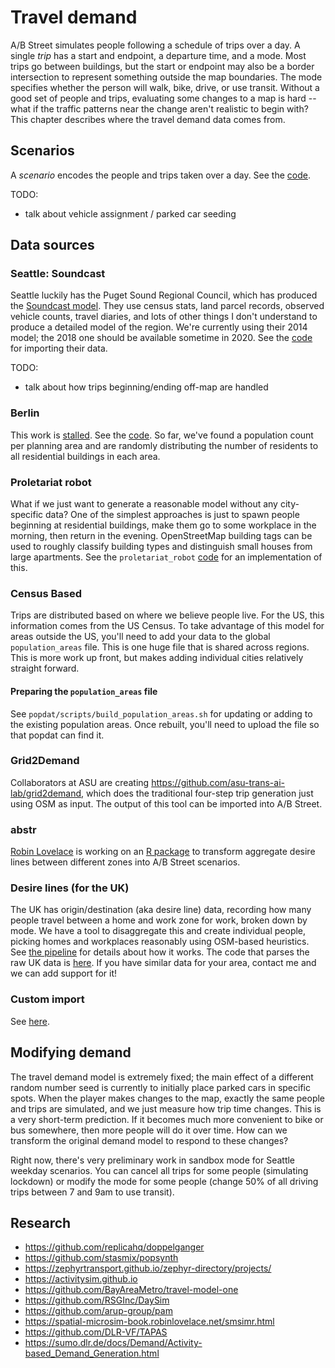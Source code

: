 # Travel demand

A/B Street simulates people following a schedule of trips over a day. A single
_trip_ has a start and endpoint, a departure time, and a mode. Most trips go
between buildings, but the start or endpoint may also be a border intersection
to represent something outside the map boundaries. The mode specifies whether
the person will walk, bike, drive, or use transit. Without a good set of people
and trips, evaluating some changes to a map is hard -- what if the traffic
patterns near the change aren't realistic to begin with? This chapter describes
where the travel demand data comes from.

## Scenarios

A _scenario_ encodes the people and trips taken over a day. See the
[code](https://github.com/a-b-street/abstreet/blob/master/sim/src/make/scenario.rs).

TODO:

- talk about vehicle assignment / parked car seeding

## Data sources

### Seattle: Soundcast

Seattle luckily has the Puget Sound Regional Council, which has produced the
[Soundcast model](https://www.psrc.org/activity-based-travel-model-soundcast).
They use census stats, land parcel records, observed vehicle counts, travel
diaries, and lots of other things I don't understand to produce a detailed model
of the region. We're currently using their 2014 model; the 2018 one should be
available sometime in 2020. See the
[code](https://github.com/a-b-street/abstreet/tree/master/importer/src/soundcast)
for importing their data.

TODO:

- talk about how trips beginning/ending off-map are handled

### Berlin

This work is [stalled](https://github.com/a-b-street/abstreet/issues/119). See
the
[code](https://github.com/a-b-street/abstreet/blob/master/importer/src/berlin.rs).
So far, we've found a population count per planning area and are randomly
distributing the number of residents to all residential buildings in each area.

### Proletariat robot

What if we just want to generate a reasonable model without any city-specific
data? One of the simplest approaches is just to spawn people beginning at
residential buildings, make them go to some workplace in the morning, then
return in the evening. OpenStreetMap building tags can be used to roughly
classify building types and distinguish small houses from large apartments. See
the `proletariat_robot`
[code](https://github.com/a-b-street/abstreet/blob/master/sim/src/make/activity_model.rs)
for an implementation of this.

### Census Based

Trips are distributed based on where we believe people live. For the US, this
information comes from the US Census. To take advantage of this model for areas
outside the US, you'll need to add your data to the global `population_areas`
file. This is one huge file that is shared across regions. This is more work up
front, but makes adding individual cities relatively straight forward.

#### Preparing the `population_areas` file

See `popdat/scripts/build_population_areas.sh` for updating or adding to the
existing population areas. Once rebuilt, you'll need to upload the file so that
popdat can find it.

### Grid2Demand

Collaborators at ASU are creating
<https://github.com/asu-trans-ai-lab/grid2demand>, which does the traditional
four-step trip generation just using OSM as input. The output of this tool can
be imported into A/B Street.

### abstr

[Robin Lovelace](https://www.robinlovelace.net/) is working on an
[R package](https://a-b-street.github.io/abstr/) to transform aggregate desire
lines between different zones into A/B Street scenarios.

### Desire lines (for the UK)

The UK has origin/destination (aka desire line) data, recording how many people
travel between a home and work zone for work, broken down by mode. We have a
tool to disaggregate this and create individual people, picking homes and
workplaces reasonably using OSM-based heuristics. See
[the pipeline](https://github.com/a-b-street/abstreet/blob/master/popdat/src/od.rs)
for details about how it works. The code that parses the raw UK data is
[here](https://github.com/a-b-street/abstreet/blob/master/importer/src/uk.rs).
If you have similar data for your area, contact me and we can add support for
it!

### Custom import

See [here](../dev/formats/scenarios.md).

## Modifying demand

The travel demand model is extremely fixed; the main effect of a different
random number seed is currently to initially place parked cars in specific
spots. When the player makes changes to the map, exactly the same people and
trips are simulated, and we just measure how trip time changes. This is a very
short-term prediction. If it becomes much more convenient to bike or bus
somewhere, then more people will do it over time. How can we transform the
original demand model to respond to these changes?

Right now, there's very preliminary work in sandbox mode for Seattle weekday
scenarios. You can cancel all trips for some people (simulating lockdown) or
modify the mode for some people (change 50% of all driving trips between 7 and
9am to use transit).

## Research

- <https://github.com/replicahq/doppelganger>
- <https://github.com/stasmix/popsynth>
- <https://zephyrtransport.github.io/zephyr-directory/projects/>
- <https://activitysim.github.io>
- <https://github.com/BayAreaMetro/travel-model-one>
- <https://github.com/RSGInc/DaySim>
- <https://github.com/arup-group/pam>
- <https://spatial-microsim-book.robinlovelace.net/smsimr.html>
- <https://github.com/DLR-VF/TAPAS>
- <https://sumo.dlr.de/docs/Demand/Activity-based_Demand_Generation.html>
